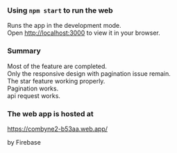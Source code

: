 ### Using `npm start` to run the web

Runs the app in the development mode.\
Open [http://localhost:3000](http://localhost:3000) to view it in your browser.

### Summary

Most of the feature are completed.\
Only the responsive design with pagination issue remain.\
The star feature working properly.\
Pagination works.\
api request works.

### The web app is hosted at

https://combyne2-b53aa.web.app/

by Firebase
